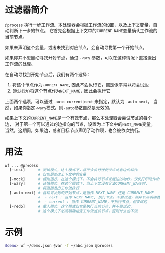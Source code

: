 # 过滤器简介

`@process` 执行一步工作流。本处理器会根据工作流的设置，以及上下文变量，自动判断下一步的节点。
它首先会根据上下文中的`CURRENT_NAME`变量确认工作流的当前节点。

如果未声明这个变量，或者未找到对应节点，会自动寻找第一个开始节点。

如果你并不想自动寻找开始节点，通过 `-wary` 参数，可以在这种情况下直接退出工作流的处理。

在自动寻找到开始节点后，我们有两个选择：

1. 将这个节点作为`CURRENT_NAME`, 因此不会执行它，而是像平常以将尝试边
2. (`默认行为`)将这个节点作为`NEXT_NAME`，因此会执行它

上面两个选项，可以通过 `-auto current|next` 来指定，默认为 `-auto next`。
当然，如果你指定`-wary`模式，则`-auto`参数自然是无效的。

如果上下文的`CURRENT_NAME`是一个有效节点，那么本处理器会尝试节点的每个边，
对于第一个可以通过的边指向的节点，设置为上下文中的`NEXT_NAME`变量。
当然，这期间，如果边，或者目标节点声明了动作项，也会被依次执行。

# 用法

```bash
wf ... @process 
  [-test]      # 测试模式，这个模式下，将不会执行任何节点或者边的动作
               # 仅仅是修改上下文中的变量
  [-mock]      # 模拟运行，在这个模式下，不会执行节点或者边的动作，仅仅打印动作命令
  [-wary]      # 谨慎模式，在这个模式下，当上下文没有合法CURRENT_NAME时，
               # 将直接退出工作流执行
  [-auto next] # 自动寻找到的开始节点，是当作 NEXT_NAME 还是 CURRENT_NAME
               #  - next : 当作 NEXT_NAME, 执行节点，不尝试边，除非节点明确要尝试边【默认】
               #  - current : 当作 CURRENT_NAME，不执行节点，但尝试边
  [-redo]      # 重入模式，这个模式仅仅是执行当前节点，并不尝试边,
               # 这个模式下必须明确指定工作流当前节点，否则什么也不做
```

# 示例

```bash
$demo> wf ~/demo.json @var -f ~/abc.json @process
```
